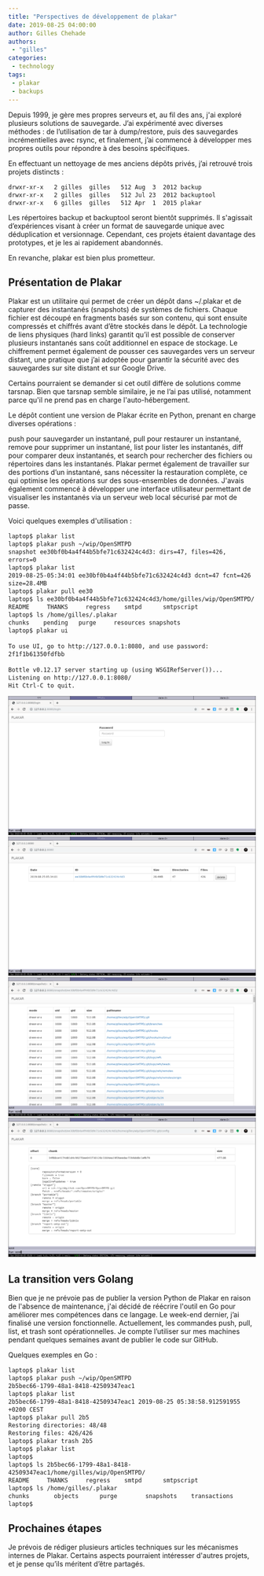 ```yaml
---
title: "Perspectives de développement de plakar"
date: 2019-08-25 04:00:00
author: Gilles Chehade
authors:
 - "gilles"
categories:
 - technology
tags:
 - plakar
 - backups
---
```


Depuis 1999, je gère mes propres serveurs et, au fil des ans, j'ai exploré plusieurs solutions de sauvegarde. J’ai expérimenté avec diverses méthodes : de l’utilisation de tar à dump/restore, puis des sauvegardes incrémentielles avec rsync, et finalement, j’ai commencé à développer mes propres outils pour répondre à des besoins spécifiques.

En effectuant un nettoyage de mes anciens dépôts privés, j’ai retrouvé trois projets distincts :

```
drwxr-xr-x   2 gilles  gilles   512 Aug  3  2012 backup
drwxr-xr-x   2 gilles  gilles   512 Jul 23  2012 backuptool
drwxr-xr-x   6 gilles  gilles   512 Apr  1  2015 plakar
```

Les répertoires backup et backuptool seront bientôt supprimés. Il s'agissait d’expériences visant à créer un format de sauvegarde unique avec déduplication et versionnage. Cependant, ces projets étaient davantage des prototypes, et je les ai rapidement abandonnés.

En revanche, plakar est bien plus prometteur.


## Présentation de Plakar

Plakar est un utilitaire qui permet de créer un dépôt dans ~/.plakar et de capturer des instantanés (snapshots) de systèmes de fichiers. Chaque fichier est découpé en fragments basés sur son contenu, qui sont ensuite compressés et chiffrés avant d’être stockés dans le dépôt. La technologie de liens physiques (hard links) garantit qu’il est possible de conserver plusieurs instantanés sans coût additionnel en espace de stockage. Le chiffrement permet également de pousser ces sauvegardes vers un serveur distant, une pratique que j’ai adoptée pour garantir la sécurité avec des sauvegardes sur site distant et sur Google Drive.

Certains pourraient se demander si cet outil diffère de solutions comme tarsnap. Bien que tarsnap semble similaire, je ne l’ai pas utilisé, notamment parce qu'il ne prend pas en charge l'auto-hébergement.

Le dépôt contient une version de Plakar écrite en Python, prenant en charge diverses opérations :

push pour sauvegarder un instantané,
pull pour restaurer un instantané,
remove pour supprimer un instantané,
list pour lister les instantanés,
diff pour comparer deux instantanés,
et search pour rechercher des fichiers ou répertoires dans les instantanés.
Plakar permet également de travailler sur des portions d’un instantané, sans nécessiter la restauration complète, ce qui optimise les opérations sur des sous-ensembles de données. J'avais également commencé à développer une interface utilisateur permettant de visualiser les instantanés via un serveur web local sécurisé par mot de passe.

Voici quelques exemples d'utilisation :

```
laptop$ plakar list
laptop$ plakar push ~/wip/OpenSMTPD
snapshot ee30bf0b4a4f44b5bfe71c632424c4d3: dirs=47, files=426, errors=0
laptop$ plakar list
2019-08-25-05:34:01 ee30bf0b4a4f44b5bfe71c632424c4d3 dcnt=47 fcnt=426 size=28.4MB
laptop$ plakar pull ee30
laptop$ ls ee30bf0b4a4f44b5bfe71c632424c4d3/home/gilles/wip/OpenSMTPD/
README     THANKS     regress    smtpd      smtpscript
laptop$ ls /home/gilles/.plakar
chunks    pending   purge     resources snapshots
laptop$ plakar ui

To use UI, go to http://127.0.0.1:8080, and use password: 2f1f1b61350fdfbb

Bottle v0.12.17 server starting up (using WSGIRefServer())...
Listening on http://127.0.0.1:8080/
Hit Ctrl-C to quit.
```

<img src="2019-08-25-plakar_1.png" />
<img src="2019-08-25-plakar_2.png" />
<img src="2019-08-25-plakar_3.png" />
<img src="2019-08-25-plakar_4.png" />


## La transition vers Golang

Bien que je ne prévoie pas de publier la version Python de Plakar en raison de l'absence de maintenance, j'ai décidé de réécrire l'outil en Go pour améliorer mes compétences dans ce langage. Le week-end dernier, j’ai finalisé une version fonctionnelle. Actuellement, les commandes push, pull, list, et trash sont opérationnelles. Je compte l’utiliser sur mes machines pendant quelques semaines avant de publier le code sur GitHub.

Quelques exemples en Go :

```
laptop$ plakar list
laptop$ plakar push ~/wip/OpenSMTPD
2b5bec66-1799-48a1-8418-42509347eac1
laptop$ plakar list
2b5bec66-1799-48a1-8418-42509347eac1 2019-08-25 05:38:58.912591955 +0200 CEST
laptop$ plakar pull 2b5
Restoring directories: 48/48
Restoring files: 426/426
laptop$ plakar trash 2b5
laptop$ plakar list
laptop$
laptop$ ls 2b5bec66-1799-48a1-8418-42509347eac1/home/gilles/wip/OpenSMTPD/
README     THANKS     regress    smtpd      smtpscript
laptop$ ls /home/gilles/.plakar
chunks       objects      purge        snapshots    transactions
laptop$
```

## Prochaines étapes

Je prévois de rédiger plusieurs articles techniques sur les mécanismes internes de Plakar. Certains aspects pourraient intéresser d'autres projets, et je pense qu’ils méritent d’être partagés.

